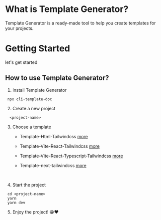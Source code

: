 # What is Template Generator?

Template Generator is a ready-made tool to help you create templates for your projects.

# Getting Started

let's get started

## How to use Template Generator?

1. Install Template Generator

```
 npx cli-template-doc
```

2. Create a new project

```
  <project-name>
```

3. Choose a template

   - Template-Html-Tailwindcss [more](https://github.com/Marineux/cli-template-doc/tree/main/templates/Template-Vanila-TailwindCSS)
   - Template-Vite-React-Tailwindcss [more](https://github.com/Marineux/cli-template-doc/tree/main/templates/template-vite-react-tailwindcss)
   - Template-Vite-React-Typescript-Tailwindcss [more](https://github.com/Marineux/cli-template-doc/tree/main/templates/template-vite-react-tailwindcss-typescript)
   - Template-next-tailwindcss [more](https://github.com/Marineux/cli-template-doc/tree/main/templates/template-next-tailwindcss)
   
      <br />

4. Start the project

```
 cd <project-name>
 yarn
 yarn dev
```

5. Enjoy the project! 😁❤
